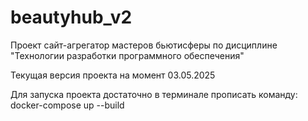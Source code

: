 # beautyhub_v2
Проект сайт-агрегатор мастеров бьютисферы по дисциплине "Технологии разработки программного обеспечения"

Текущая версия проекта на момент 03.05.2025

Для запуска проекта достаточно в терминале прописать команду:
docker-compose up --build
